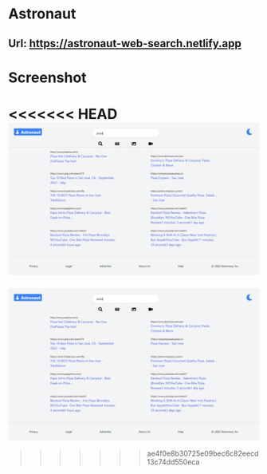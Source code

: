 
# Astronaut
## Url: https://astronaut-web-search.netlify.app

# Screenshot
<<<<<<< HEAD
![](./public/astronaut.png)
=======
![](./public/astronaut.png)
>>>>>>> ae4f0e8b30725e09bec6c82eecd13c74dd550eca
